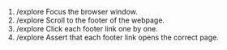 1. /explore Focus the browser window.
2. /explore Scroll to the footer of the webpage.
3. /explore Click each footer link one by one.
4. /explore Assert that each footer link opens the correct page.